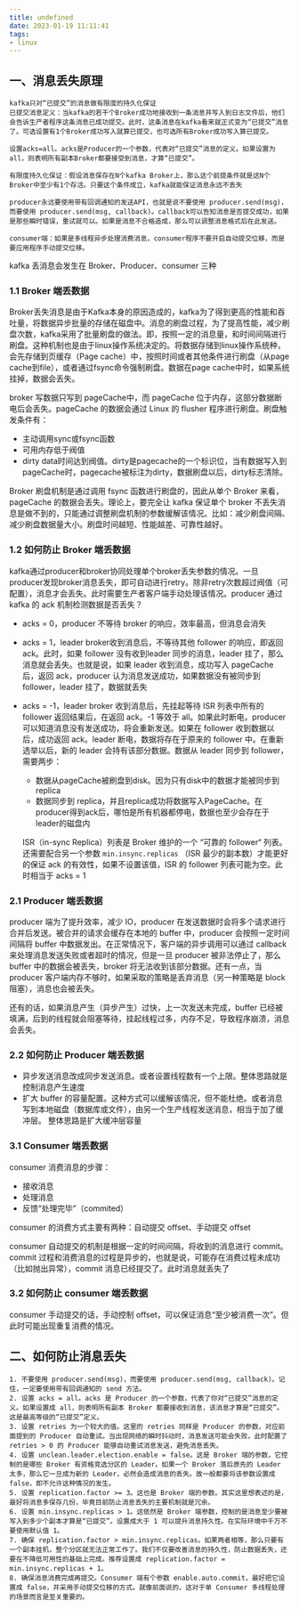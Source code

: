 ```yaml
---
title: undefined
date: 2023-01-19 11:11:41
tags:
- linux
---
```


## 一、消息丢失原理

```
kafka只对“已提交”的消息做有限度的持久化保证
已提交消息定义：当kafka的若干个Broker成功地接收到一条消息并写入到日志文件后，他们会告诉生产者程序这条消息已成功提交。此时，这条消息在kafka看来就正式变为“已提交”消息了。可选设置有1个Broker成功写入就算已提交，也可选所有Broker成功写入算已提交。

设置acks=all。acks是Producer的一个参数，代表对“已提交”消息的定义。如果设置为all，则表明所有副本Broker都要接受到消息，才算“已提交”。

有限度持久化保证：假设消息保存在N个kafka Broker上，那么这个前提条件就是这N个Broker中至少有1个存活。只要这个条件成立，kafka就能保证消息永远不丢失

producer永远要使用带有回调通知的发送API，也就是说不要使用 producer.send(msg)，而要使用 producer.send(msg, callback)。callback可以告知消息是否提交成功，如果是那些瞬时错误，重试就可以。如果是消息不合格造成，那么可以调整消息格式后在此发送。

consumer端：如果是多线程异步处理消费消息，consumer程序不要开启自动提交位移，而是要应用程序手动提交位移。
```

kafka 丢消息会发生在 Broker、Producer、consumer 三种

### 1.1 Broker 端丢数据

Broker丢失消息是由于Kafka本身的原因造成的，kafka为了得到更高的性能和吞吐量，将数据异步批量的存储在磁盘中。消息的刷盘过程，为了提高性能，减少刷盘次数，kafka采用了批量刷盘的做法。即，按照一定的消息量，和时间间隔进行刷盘。这种机制也是由于linux操作系统决定的。将数据存储到linux操作系统种，会先存储到页缓存（Page cache）中，按照时间或者其他条件进行刷盘（从page cache到file），或者通过fsync命令强制刷盘。数据在page cache中时，如果系统挂掉，数据会丢失。

broker 写数据只写到 pageCache中，而 pageCache 位于内存，这部分数据断电后会丢失。pageCache 的数据会通过 Linux 的 flusher 程序进行刷盘。刷盘触发条件有：

- 主动调用sync或fsync函数
- 可用内存低于阀值
- dirty data时间达到阀值。dirty是pagecache的一个标识位，当有数据写入到pageCache时，pagecache被标注为dirty，数据刷盘以后，dirty标志清除。

Broker 刷盘机制是通过调用 fsync 函数进行刷盘的，因此从单个 Broker 来看，pageCache 的数据会丢失。理论上，要完全让 kafka 保证单个 broker 不丢失消息是做不到的，只能通过调整刷盘机制的参数缓解该情况。比如：减少刷盘间隔、减少刷盘数据量大小。刷盘时间越短、性能越差、可靠性越好。

### 1.2 如何防止 Broker 端丢数据

kafka通过producer和broker协同处理单个broker丢失参数的情况。一旦producer发现broker消息丢失，即可自动进行retry。除非retry次数超过阀值（可配置），消息才会丢失。此时需要生产者客户端手动处理该情况。producer 通过kafka 的 ack 机制检测数据是否丢失？

- acks = 0，producer 不等待 broker 的响应，效率最高，但消息会消失

- acks = 1，leader broker收到消息后，不等待其他 follower 的响应，即返回 ack。此时，如果 follower 没有收到leader 同步的消息，leader 挂了，那么消息就会丢失。也就是说，如果 leader 收到消息，成功写入 pageCache 后，返回 ack，producer 认为消息发送成功，如果数据没有被同步到 follower，leader 挂了，数据就丢失

- acks = -1，leader broker 收到消息后，先挂起等待 ISR 列表中所有的 follower 返回结果后，在返回 ack。-1 等效于 all。如果此时断电，producer 可以知道消息没有发送成功，将会重新发送。如果在 follower 收到数据以后，成功返回 ack。leader 断电，数据将存在于原来的 follower 中。在重新选举以后，新的 leader 会持有该部分数据。数据从 leader 同步到 follower，需要两步：

    - 数据从pageCache被刷盘到disk。因为只有disk中的数据才能被同步到 replica
    - 数据同步到 replica，并且replica成功将数据写入PageCache。在producer得到ack后，哪怕是所有机器都停电，数据也至少会存在于leader的磁盘内

    ISR（in-sync Replica）列表是 Broker 维护的一个 “可靠的 follower“ 列表。还需要配合另一个参数 `min.insync.replicas` （ISR 最少的副本数）才能更好的保证 ack 的有效性，如果不设置该值，ISR 的 follower 列表可能为空。此时相当于 acks = 1

### 2.1 Producer 端丢数据

producer 端为了提升效率，减少 IO，producer 在发送数据时会将多个请求进行合并后发送。被合并的请求会缓存在本地的 buffer 中，producer 会按照一定时间间隔将 buffer 中数据发出。在正常情况下，客户端的异步调用可以通过 callback 来处理消息发送失败或者超时的情况，但是一旦 producer 被非法停止了，那么 buffer 中的数据会被丢失，broker 将无法收到该部分数据。还有一点，当 producer 客户端内存不够时，如果采取的策略是丢弃消息（另一种策略是 block阻塞），消息也会被丢失。

还有的话，如果消息产生（异步产生）过快，上一次发送未完成，buffer 已经被填满，后到的线程就会阻塞等待，挂起线程过多，内存不足，导致程序崩溃，消息会丢失。

### 2.2 如何防止 Producer 端丢数据

- 异步发送消息改成同步发送消息。或者设置线程数有一个上限。整体思路就是控制消息产生速度
- 扩大 buffer 的容量配置。这种方式可以缓解该情况，但不能杜绝。或者消息写到本地磁盘（数据库或文件），由另一个生产线程发送消息，相当于加了缓冲层。 整体思路是扩大缓冲层容量

### 3.1 Consumer 端丢数据

consumer 消费消息的步骤：

- 接收消息
- 处理消息
- 反馈“处理完毕”（commited）

consumer 的消费方式主要有两种：自动提交 offset、手动提交 offset

consumer 自动提交的机制是根据一定的时间间隔，将收到的消息进行 commit。commit 过程和消费消息的过程是异步的，也就是说，可能存在消费过程未成功（比如抛出异常），commit 消息已经提交了。此时消息就丢失了

### 3.2 如何防止 consumer 端丢数据

consumer 手动提交的话，手动控制 offset，可以保证消息“至少被消费一次”。但此时可能出现重复消费的情况。

## 二、如何防止消息丢失

```
1. 不要使用 producer.send(msg)，而要使用 producer.send(msg, callback)。记住，一定要使用带有回调通知的 send 方法。
2. 设置 acks = all。acks 是 Producer 的一个参数，代表了你对“已提交”消息的定义。如果设置成 all，则表明所有副本 Broker 都要接收到消息，该消息才算是“已提交”。这是最高等级的“已提交”定义。
3. 设置 retries 为一个较大的值。这里的 retries 同样是 Producer 的参数，对应前面提到的 Producer 自动重试。当出现网络的瞬时抖动时，消息发送可能会失败，此时配置了 retries > 0 的 Producer 能够自动重试消息发送，避免消息丢失。
4. 设置 unclean.leader.election.enable = false。这是 Broker 端的参数，它控制的是哪些 Broker 有资格竞选分区的 Leader。如果一个 Broker 落后原先的 Leader 太多，那么它一旦成为新的 Leader，必然会造成消息的丢失。故一般都要将该参数设置成 false，即不允许这种情况的发生。
5. 设置 replication.factor >= 3。这也是 Broker 端的参数。其实这里想表述的是，最好将消息多保存几份，毕竟目前防止消息丢失的主要机制就是冗余。
6. 设置 min.insync.replicas > 1。这依然是 Broker 端参数，控制的是消息至少要被写入到多少个副本才算是“已提交”。设置成大于 1 可以提升消息持久性。在实际环境中千万不要使用默认值 1。
7. 确保 replication.factor > min.insync.replicas。如果两者相等，那么只要有一个副本挂机，整个分区就无法正常工作了。我们不仅要改善消息的持久性，防止数据丢失，还要在不降低可用性的基础上完成。推荐设置成 replication.factor = min.insync.replicas + 1。
8. 确保消息消费完成再提交。Consumer 端有个参数 enable.auto.commit，最好把它设置成 false，并采用手动提交位移的方式。就像前面说的，这对于单 Consumer 多线程处理的场景而言是至关重要的。
```


